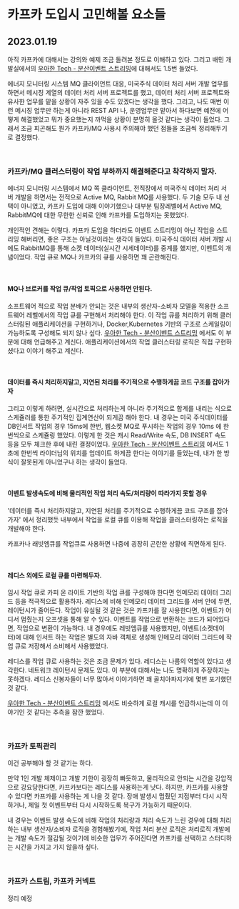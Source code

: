 # 카프카 도입시 고민해볼 요소들



## 2023.01.19 

아직 카프카에 대해서는 강의와 예제 조금 돌려본 정도로 이해하고 있다. 그리고 배민 개발실에서의 [우아한 Tech - 분산이벤트 스트리밍](https://www.youtube.com/watch?v=PvAlbOm9WN8)에 대해서도 1.5번 들었다.<br>

에너지 모니터링 시스템 MQ 클라이언트 대응, 미국주식 데이터 처리 서버 개발 업무를 하면서 메시징 계열의 데이터 처리 서버 프로젝트를 했고, 데이터 처리 서버 프로젝트와 유사한 업무를 맡을 상황이 자주 있을 수도 있겠다는 생각을 했다. 그리고, 나도 매번 이런 메시징 업무만 하는게 아니라 REST API 나, 운영업무만 맡아서 하다보면 예전에 어떻게 해결했었고 뭐가 중요했는지 까먹을 상황이 분명히 올것 같다는 생각이 들었다. 그래서 조금 피곤해도 뭔가 카프카/MQ 사용시 주의해야 했던 점들을 조금씩 정리해두기로 결정했다.<br>

<br>



### 카프카/MQ 클러스터링이 작업 부하까지 해결해준다고 착각하지 말자.

에너지 모니터링 시스템에서 MQ 쪽 클라이언트, 전직장에서 미국주식 데이터 처리 서버 개발을 하면서는 전적으로 Active MQ, Rabbit MQ를 사용했다. 두 기술 모두 내 선택이 아니였고, 카프카 도입에 대해 이야기했으나 대부분 팀장레벨에서 Active MQ, RabbitMQ에 대한 무한한 신뢰로 인해 카프카를 도입하지는 못했었다.<br>

개인적인 견해는 이렇다. 카프카 도입을 하더라도 이벤트 스트리밍이 아닌 작업을 스트리밍 해버리면, 좋은 구조는 아닐것이라는 생각이 들었다. 미국주식 데이터 서버 개발 시에도 RabbitMQ를 통해 소켓 데이터(실시간 시세데이터)를 중계를 했지만, 이벤트의 개념이었다. 작업 큐로 MQ나 카프카의 큐를 사용하면 꽤 곤란해진다.<br>

<br>



#### MQ나 브로커를 작업 큐/작업 토픽으로 사용하면 안된다.

소프트웨어 적으로 작업 분배가 안되는 것은 내부의 생산자-소비자 모델을 적용한 소프트웨어 레벨에서의 작업 큐를 구현해서 처리해야 한다. 이 작업 큐를 처리하기 위해 클러스터링된 애플리케이션을 구현하거나, Docker,Kubernetes 기반의 구조로 스케일링이 가능하도록 구성해도 되지 않나 싶다.  [우아한 Tech - 분산이벤트 스트리밍](https://www.youtube.com/watch?v=PvAlbOm9WN8) 에서도 이 부분에 대해 언급해주고 계신다. 애플리케이션에서의 작업 클러스터링 로직은 직접 구현하셨다고 이야기 해주고 계신다. <br>

<br>



#### 데이터를 즉시 처리하지말고, 지연된 처리를 주기적으로 수행하게끔 코드 구조를 잡아가자

그리고 이렇게 하려면, 실시간으로 처리하는게 아니라 주기적으로 합계를 내리는 식으로 스케쥴러를 통한 주기적인 집계연산이 되게끔 해야 한다. 내 경우는 미국 주식데이터를 DB인서트 작업의 경우 15ms에 한번, 웹소켓 MQ로 푸시하는 작업의 경우 10ms 에 한번씩으로 스케쥴링 했었다. 이렇게 한 것은 캐시 Read/Write 속도, DB INSERT 속도 등을 모두 체크한 후에 내린 결정이었다. [우아한 Tech - 분산이벤트 스트리밍](https://www.youtube.com/watch?v=PvAlbOm9WN8) 에서도 1초에 한번씩 라이더님의 위치를 업데이트 하게끔 한다는 이야기를 들었는데, 내가 한 방식이 잘못된게 아니었구나 하는 생각이 들었다.<br>

<br>



#### 이벤트 발생속도에 비해 물리적인 작업 처리 속도/처리량이 따라가지 못할 경우

'데이터를 즉시 처리하지말고, 지연된 처리를 주기적으로 수행하게끔 코드 구조를 잡아가자' 에서 정리했듯 내부에서 작업을 로컬 큐를 이용해 작업을 클러스터링하는 로직을 개발해야 한다.<br>

카프카나 래빗엠큐를 작업큐로 사용하면 나중에 굉장히 곤란한 상황에 직면하게 된다.<br>

<br>



#### 레디스 외에도 로컬 큐를 마련해두자.

임시 작업 큐로 카피 온 라이트 기반의 작업 큐를 구성해야 한다면 인메모리 데이터 그리드 등을 적극적으로 활용하자. 레디스에 비해 인메모리 데이터 그리드를 서버 안에 두면, 레이턴시가 줄어든다. 작업이 유실될 것 같은 것은 카프카를 잘 사용한다면, 이벤트가 어디서 멈췄는지 오프셋을 통해 알 수 있다. 이벤트를 작업으로 변환하는 코드가 되어있다면, 작업으로 변환이 가능하다. 내 경우에도 레빗엠큐를 사용했지만, 이벤트(소켓데이터)에 대해 인서트 하는 작업은 별도의 자바 객체로 생성해 인메모리 데이터 그리드에 작업 큐로 저장해서 소비해서 사용했었다.

레디스를 작업 큐로 사용하는 것은 조금 문제가 있다. 레디스는 나름의 역할이 있다고 생각한다. 네트워크 레이턴시 문제도 있다. 이 부분에 대해서는 나도 명확하게 주장하지는 못하겠다. 레디스 신봉자들이 너무 많아서 이야기하면 꽤 골치아파지기에 몇번 포기했던것 같다.<br>

[우아한 Tech - 분산이벤트 스트리밍](https://www.youtube.com/watch?v=PvAlbOm9WN8) 에서도 비슷하게 로컬 캐시를 언급하시는데 이 이야기인 것 같다는 추측을 잠깐 했었다.<br>

<br>



### 카프카 토픽관리

이건 공부해야 할 것 같기는 하다.<br>

만약 1인 개발 체제이고 개발 기한이 굉장히 빠듯하고, 물리적으로 안되는 시간을 강압적으로 강요당한다면, 카프카보다는 레디스를 사용하는게 낫다. 하지만, 카프카를 사용할 수 있다면 카프카를 사용하는 게 나을 것 같다. 장애 발생시 멈췄던 지점부터 다시 시작하거나, 제일 첫 이벤트부터 다시 시작하도록 복구가 가능하기 때문이다.<br>

내 경우는 이벤트 발생 속도에 비해 작업의 처리량과 처리 속도가 느린 경우에 대해 처리하는 내부 생산자/소비자 로직을 경험해봤기에, 작업 처리 분산 로직은 처리로직 개발에는 개발 속도가 절감될 것이기에 비슷한 업무가 주어진다면 카프카를 선택하고 스터디하는 시간을 가지고 가지 않을까 싶다.<br>

<br>



### 카프카 스트림, 카프카 커넥트

정리 예정
